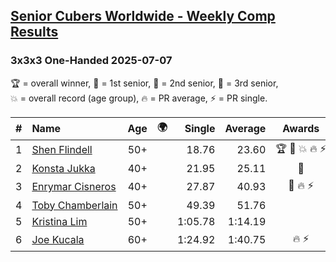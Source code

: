 <style>table {white-space: nowrap;}</style>
<link rel="stylesheet" type="text/css" href="/scw-comp/css/flags.css" />

## [Senior Cubers Worldwide - Weekly Comp Results](/scw-comp/results/)
### 3x3x3 One-Handed 2025-07-07

<span style="white-space: nowrap;">🏆 = overall winner</span>, <span style="white-space: nowrap;">🥇 = 1st senior</span>, <span style="white-space: nowrap;">🥈 = 2nd senior</span>, <span style="white-space: nowrap;">🥉 = 3rd senior</span>, <span style="white-space: nowrap;">💥 = overall record (age group)</span>, <span style="white-space: nowrap;">🔥 = PR average</span>, <span style="white-space: nowrap;">⚡ = PR single</span>.

| # | Name | Age | 🌍 | Single | Average | Awards | Solve 1 | Solve 2 | Solve 3 | Solve 4 | Solve 5 | Video |
| :--: | :-- | :--: | :--: | --: | --: | :--: | --: | --: | --: | --: | --: | :-- |
| 1 | [Shen Flindell](../../persons/shen_flindell/333oh.md) | 50+ | <i class="flag flag-AU" /> | 18.76 | 23.60 | 🏆 🥇 💥 🔥 ⚡ | 18.76 | 21.85 | 24.24 | 24.72 | 32.50 | [Desktop](https://www.facebook.com/events/1328488458860314/permalink/1337211744654652) / [Mobile](https://m.facebook.com/events/1328488458860314?view=permalink&id=1337211744654652) |
| 2 | [Konsta Jukka](../../persons/konsta_jukka/333oh.md) | 40+ | <i class="flag flag-FI" /> | 21.95 | 25.11 | 🥈 | 21.95 | 23.90 | 27.35 | 27.68 | 24.07 | [Desktop](https://www.facebook.com/events/1328488458860314/permalink/1338971457812014) / [Mobile](https://m.facebook.com/events/1328488458860314?view=permalink&id=1338971457812014) |
| 3 | [Enrymar Cisneros](../../persons/enrymar_cisneros/333oh.md) | 40+ | <i class="flag flag-VE" /> | 27.87 | 40.93 | 🥉 🔥 ⚡ | 43.22 | 42.96 | 36.60 | 27.87 | 48.43 | [Desktop](https://www.facebook.com/events/1328488458860314/permalink/1338350664540760) / [Mobile](https://m.facebook.com/events/1328488458860314?view=permalink&id=1338350664540760) |
| 4 | [Toby Chamberlain](../../persons/toby_chamberlain/333oh.md) | 50+ | <i class="flag flag-AU" /> | 49.39 | 51.76 |  | 50.16 | 55.74 | 49.39 | DNS | DNS | [Desktop](https://www.facebook.com/events/1328488458860314/permalink/1337281214647705) / [Mobile](https://m.facebook.com/events/1328488458860314?view=permalink&id=1337281214647705) |
| 5 | [Kristina Lim](../../persons/kristina_lim/333oh.md) | 50+ | <i class="flag flag-US" /> | 1:05.78 | 1:14.19 |  | 1:13.32 | 1:05.78 | 1:23.48 | DNS | DNS | [Desktop](https://www.facebook.com/events/1328488458860314/permalink/1333924671650026) / [Mobile](https://m.facebook.com/events/1328488458860314?view=permalink&id=1333924671650026) |
| 6 | [Joe Kucala](../../persons/joe_kucala/333oh.md) | 60+ | <i class="flag flag-US" /> | 1:24.92 | 1:40.75 | 🔥 ⚡ | 1:52.45 | 1:44.88 | 1:24.92 | DNS | DNS | [Desktop](https://www.facebook.com/events/1328488458860314/permalink/1336293808079779) / [Mobile](https://m.facebook.com/events/1328488458860314?view=permalink&id=1336293808079779) |

<!-- Global site tag (gtag.js) - Google Analytics -->
<script async src="https://www.googletagmanager.com/gtag/js?id=UA-86348435-3"></script>
<script>window.dataLayer = window.dataLayer || []; function gtag() {dataLayer.push(arguments);} gtag('js', new Date()); gtag('config', 'UA-86348435-3');</script>

